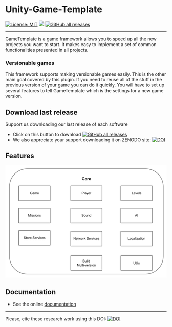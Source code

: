 # Unity-Game-Template

[![License: MIT](https://img.shields.io/badge/License-MIT-yellow.svg)](https://opensource.org/licenses/MIT) <img src="https://img.shields.io/github/release/frangam/unity-game-template.svg"/> [![GitHub all releases](https://img.shields.io/github/downloads/frangam/unity-game-template/total)](https://github.com/frangam/unity-game-template/releases/download/2.2.0/GameTemplate_v2.2.0.unitypackage.gz) 

---

GameTemplate is a game framework allows you to speed up all the new projects you want to start. It makes easy to implement a set of common functionalities presented in all projects.

### Versionable games
This framework supports making versionable games easily. This is the other main goal covered by this plugin. If you need to reuse all of the stuff in the previous version of your game you can do it quickly. You will have to set up several features to tell GameTemplate which is the settings for a new game version.

## Download last release
Support us downloading our last release of each software
- Click on this button to download [![GitHub all releases](https://img.shields.io/github/downloads/frangam/unity-game-template/LIBLEMQHTTP.a)](https://github.com/frangam/unity-game-template/releases/download/2.2.0/GameTemplate_v2.2.0.unitypackage.gz) 
- We also appreciate your support downloading it on ZENODO site: [![DOI](https://zenodo.org/badge/DOI/10.5281/zenodo.7740687.svg)](https://doi.org/10.5281/zenodo.7740687)

## Features

<img src="https://github.com/frangam/unity-game-template/blob/master/doc/core.png" width="700"/>
  
## Documentation
- See the online [documentation](https://docs.google.com/document/d/1sJOc9ZO6JdmtG4RWK-EQUsf14zl-voUyS605XZ2SLbE)


---

Please, cite these research work using this DOI: [![DOI](https://zenodo.org/badge/DOI/10.5281/zenodo.7740687.svg)](https://doi.org/10.5281/zenodo.7740687)

